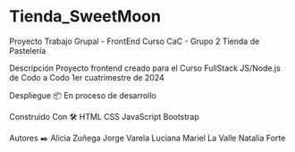 # Tienda_SweetMoon

Proyecto Trabajo Grupal - FrontEnd Curso CaC - Grupo 2
Tienda de Pastelería

Descripción
Proyecto frontend creado para el Curso FullStack JS/Node.js de Codo a Codo
1er cuatrimestre de 2024

Despliegue 📦
En proceso de desarrollo

Construido Con 🛠️
HTML
CSS
JavaScript
Bootstrap

Autores ✒️
Alicia Zuñega
Jorge Varela
Luciana Mariel La Valle
Natalia Forte
